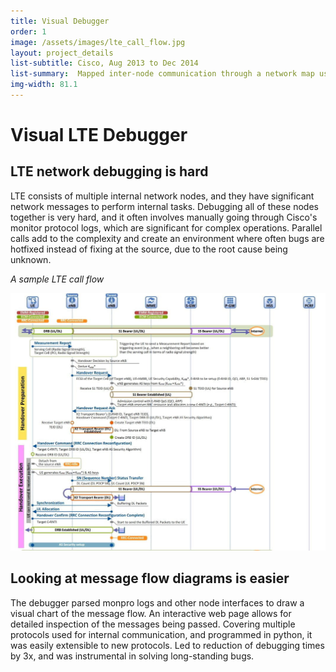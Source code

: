 ```yaml
---
title: Visual Debugger
order: 1
image: /assets/images/lte_call_flow.jpg
layout: project_details
list-subtitle: Cisco, Aug 2013 to Dec 2014
list-summary:  Mapped inter-node communication through a network map using Cisco's monitor protocol.
img-width: 81.1
---
```


# Visual LTE Debugger

## LTE network debugging is hard

LTE consists of multiple internal network nodes, and they have significant network messages to perform internal tasks. Debugging all of these nodes together is very hard, and it often involves manually going through Cisco's monitor protocol logs, which are significant for complex operations. Parallel calls add to the complexity and create an environment where often bugs are hotfixed instead of fixing at the source, due to the root cause being unknown.

*A sample LTE call flow*

![lte-call-flow](/assets/images/lte_call_flow.jpg)

## Looking at message flow diagrams is easier

The debugger parsed monpro logs and other node interfaces to draw a visual chart of the message flow. An interactive web page allows for detailed inspection of the messages being passed. Covering multiple protocols used for internal communication, and programmed in python, it was easily extensible to new protocols. Led to reduction of debugging times by 3x, and was instrumental in solving long-standing bugs.

